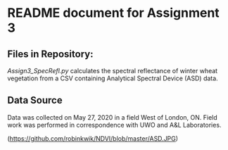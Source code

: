 # README document for Assignment 3 
## Files in Repository:
*Assign3_SpecRefl.py* calculates the spectral reflectance of winter wheat vegetation from a CSV containing Analytical Spectral Device (ASD) data.

## Data Source
Data was collected on May 27, 2020 in a field West of London, ON. Field work was performed in correspondence with UWO and A&L Laboratories.

(https://github.com/robinkwik/NDVI/blob/master/ASD.JPG)
